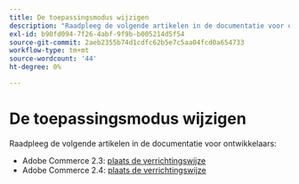 ```yaml
---
title: De toepassingsmodus wijzigen
description: "Raadpleeg de volgende artikelen in de documentatie voor ontwikkelaars:"
exl-id: b90fd094-7f26-4abf-9f9b-b005214d5f54
source-git-commit: 2aeb2355b74d1cdfc62b5e7c5aa04fcd0a654733
workflow-type: tm+mt
source-wordcount: '44'
ht-degree: 0%

---
```


# De toepassingsmodus wijzigen

Raadpleeg de volgende artikelen in de documentatie voor ontwikkelaars:

* Adobe Commerce 2.3: [ plaats de verrichtingswijze ](https://experienceleague.adobe.com/en/docs/commerce-operations/configuration-guide/cli/set-mode)
* Adobe Commerce 2.4: [ plaats de verrichtingswijze ](https://experienceleague.adobe.com/en/docs/commerce-operations/configuration-guide/cli/set-mode)
